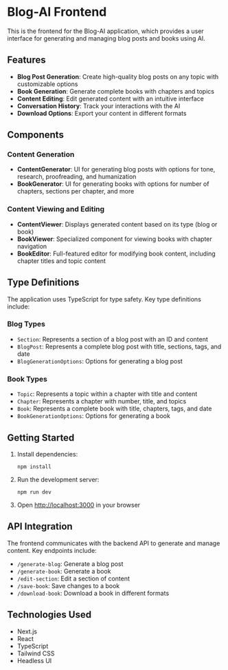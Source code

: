 # Blog-AI Frontend

This is the frontend for the Blog-AI application, which provides a user interface for generating and managing blog posts and books using AI.

## Features

- **Blog Post Generation**: Create high-quality blog posts on any topic with customizable options
- **Book Generation**: Generate complete books with chapters and topics
- **Content Editing**: Edit generated content with an intuitive interface
- **Conversation History**: Track your interactions with the AI
- **Download Options**: Export your content in different formats

## Components

### Content Generation

- **ContentGenerator**: UI for generating blog posts with options for tone, research, proofreading, and humanization
- **BookGenerator**: UI for generating books with options for number of chapters, sections per chapter, and more

### Content Viewing and Editing

- **ContentViewer**: Displays generated content based on its type (blog or book)
- **BookViewer**: Specialized component for viewing books with chapter navigation
- **BookEditor**: Full-featured editor for modifying book content, including chapter titles and topic content

## Type Definitions

The application uses TypeScript for type safety. Key type definitions include:

### Blog Types

- `Section`: Represents a section of a blog post with an ID and content
- `BlogPost`: Represents a complete blog post with title, sections, tags, and date
- `BlogGenerationOptions`: Options for generating a blog post

### Book Types

- `Topic`: Represents a topic within a chapter with title and content
- `Chapter`: Represents a chapter with number, title, and topics
- `Book`: Represents a complete book with title, chapters, tags, and date
- `BookGenerationOptions`: Options for generating a book

## Getting Started

1. Install dependencies:
   ```
   npm install
   ```

2. Run the development server:
   ```
   npm run dev
   ```

3. Open [http://localhost:3000](http://localhost:3000) in your browser

## API Integration

The frontend communicates with the backend API to generate and manage content. Key endpoints include:

- `/generate-blog`: Generate a blog post
- `/generate-book`: Generate a book
- `/edit-section`: Edit a section of content
- `/save-book`: Save changes to a book
- `/download-book`: Download a book in different formats

## Technologies Used

- Next.js
- React
- TypeScript
- Tailwind CSS
- Headless UI
